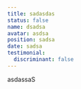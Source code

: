 ```yaml
---
title: sadasdas
status: false
name: dsadsa
avatar: asdsa
position: sadsa
date: sadsa
testimonial:
  discriminant: false
---
```

asdassaS
